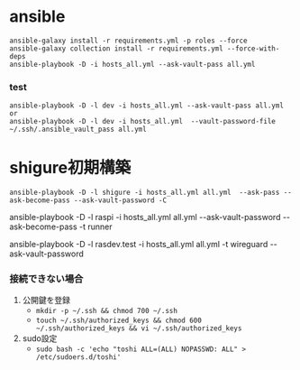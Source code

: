 # ansible
```shell
ansible-galaxy install -r requirements.yml -p roles --force
ansible-galaxy collection install -r requirements.yml --force-with-deps
ansible-playbook -D -i hosts_all.yml --ask-vault-pass all.yml
```

### test
```shell
ansible-playbook -D -l dev -i hosts_all.yml --ask-vault-pass all.yml
or
ansible-playbook -D -l dev -i hosts_all.yml  --vault-password-file ~/.ssh/.ansible_vault_pass all.yml
```

# shigure初期構築
```shell
ansible-playbook -D -l shigure -i hosts_all.yml all.yml  --ask-pass --ask-become-pass --ask-vault-password -C
```
ansible-playbook -D -l raspi -i hosts_all.yml all.yml  --ask-vault-password  --ask-become-pass  -t runner

ansible-playbook -D -l rasdev.test -i hosts_all.yml all.yml -t wireguard  --ask-vault-password


### 接続できない場合
1. 公開鍵を登録
   * `mkdir -p ~/.ssh && chmod 700 ~/.ssh`
   * `touch ~/.ssh/authorized_keys && chmod 600 ~/.ssh/authorized_keys && vi ~/.ssh/authorized_keys `
2. sudo設定
   * `sudo bash -c 'echo "toshi ALL=(ALL) NOPASSWD: ALL" > /etc/sudoers.d/toshi'`
